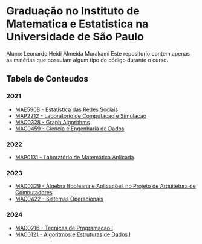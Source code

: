 # Graduação no Instituto de Matematica e Estatistica na Universidade de São Paulo

Aluno: Leonardo Heidi Almeida Murakami
Este repositorio contem apenas as matérias que possuiam algum tipo de código durante o curso.


## Tabela de Conteudos
### 2021
- [MAE5908 - Estatistica das Redes Sociais](https://github.com/leonardomurakami/graduation-ime-usp/tree/master/MAE5908-Estatistica%20das%20Redes%20Sociais)
- [MAP2212 - Laboratorio de Computacao e Simulacao](https://github.com/leonardomurakami/graduation-ime-usp/tree/master/MAP2212-Laboratorio%20de%20Computacao%20e%20Simulacao)
- [MAC0328 - Graph Algorithms](https://github.com/leonardomurakami/graduation-ime-usp/tree/master/MAC0328-Graph%20Algorithms)
- [MAC0459 - Ciencia e Engenharia de Dados](https://github.com/leonardomurakami/graduation-ime-usp/tree/master/MAC0459-Ciencia%20e%20Engenharia%20de%20Dados)
### 2022
- [MAP0131 - Laboratório de Matemática Aplicada](https://github.com/leonardomurakami/graduation-ime-usp/tree/master/MAP0131-Laborat%C3%B3rio%20de%20Matem%C3%A1tica%20Aplicada)
### 2023
- [MAC0329 - Álgebra Booleana e Aplicações no Projeto de Arquitetura de Computadores](https://github.com/leonardomurakami/graduation-ime-usp/tree/master/MAC0329-%C3%81lgebra%20Booleana%20e%20Aplica%C3%A7%C3%B5es%20no%20Projeto%20de%20Arquitetura%20de%20Computadores)
- [MAC0422 - Sistemas Operacionais](https://github.com/leonardomurakami/graduation-ime-usp/tree/master/MAC0422-Sistemas%20Operacionais)
### 2024
- [MAC0216 - Tecnicas de Programacao I](https://github.com/leonardomurakami/graduation-ime-usp/tree/master/MAC0216-Tecnicas%20de%20Programacao%20I)
- [MAC0121 - Algoritmos e Estruturas de Dados I](https://github.com/leonardomurakami/graduation-ime-usp/tree/master/MAC0121-Algoritmos%20e%20Estruturas%20de%20Dados%20I)
